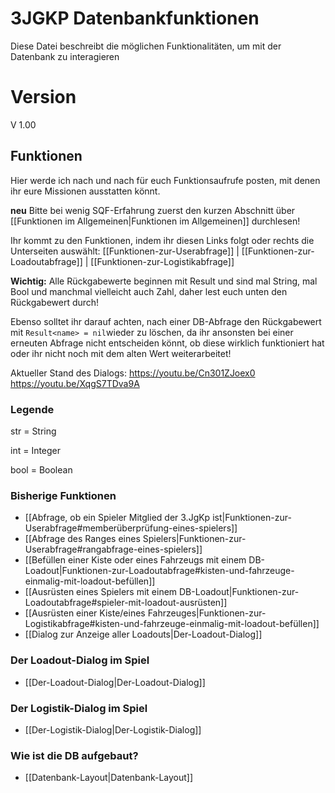 # 3JGKP Datenbankfunktionen
Diese Datei beschreibt die möglichen Funktionalitäten, um mit der Datenbank zu interagieren

# Version
V 1.00

## Funktionen
Hier werde ich nach und nach für euch Funktionsaufrufe posten, mit denen ihr eure Missionen ausstatten könnt.

**neu** Bitte bei wenig SQF-Erfahrung zuerst den kurzen Abschnitt über [[Funktionen im Allgemeinen|Funktionen im Allgemeinen]] durchlesen!

Ihr kommt zu den Funktionen, indem ihr diesen Links folgt oder rechts die Unterseiten auswählt:
[[Funktionen-zur-Userabfrage]] | 
[[Funktionen-zur-Loadoutabfrage]] | [[Funktionen-zur-Logistikabfrage]]

**Wichtig:** Alle Rückgabewerte beginnen mit Result und sind mal String, mal Bool und manchmal vielleicht auch Zahl, daher lest euch unten den Rückgabewert durch!

Ebenso solltet ihr darauf achten, nach einer DB-Abfrage den Rückgabewert mit `Result<name> = nil`wieder zu löschen, da ihr ansonsten bei einer erneuten Abfrage nicht entscheiden könnt, ob diese wirklich funktioniert hat oder ihr nicht noch mit dem alten Wert weiterarbeitet!

Aktueller Stand des Dialogs:
<https://youtu.be/Cn301ZJoex0>
<https://youtu.be/XqgS7TDva9A>

### Legende
str = String

int = Integer

bool = Boolean

### Bisherige Funktionen
- [[Abfrage, ob ein Spieler Mitglied der 3.JgKp ist|Funktionen-zur-Userabfrage#memberüberprüfung-eines-spielers]]
- [[Abfrage des Ranges eines Spielers|Funktionen-zur-Userabfrage#rangabfrage-eines-spielers]]
- [[Befüllen einer Kiste oder eines Fahrzeugs mit einem DB-Loadout|Funktionen-zur-Loadoutabfrage#kisten-und-fahrzeuge-einmalig-mit-loadout-befüllen]]
- [[Ausrüsten eines Spielers mit einem DB-Loadout|Funktionen-zur-Loadoutabfrage#spieler-mit-loadout-ausrüsten]]
- [[Ausrüsten einer Kiste/eines Fahrzeuges|Funktionen-zur-Logistikabfrage#kisten-und-fahrzeuge-einmalig-mit-loadout-befüllen]]
- [[Dialog zur Anzeige aller Loadouts|Der-Loadout-Dialog]]

### Der Loadout-Dialog im Spiel
- [[Der-Loadout-Dialog|Der-Loadout-Dialog]]

### Der Logistik-Dialog im Spiel
- [[Der-Logistik-Dialog|Der-Logistik-Dialog]]

### Wie ist die DB aufgebaut?
- [[Datenbank-Layout|Datenbank-Layout]]
